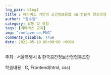 ```yaml
---
lng_pair: blog1
title : 메타버스 기반의 공간정보융합 SW 전문가 양성과정
author: "장수정"
category: 활동 및 경험
tags: [메타버스 교육]
img: ":metaverse.PNG"
comments_disable: True
date: 2022-05-10 00:00:00 +0900
---
```


주최 : 서울특별시 & 한국공간정보산업협동조합
    
학습내용 :  C, Frontend(html, css)

<!-- ![Image](../images/2022-06-28-10-54-10-image.png) -->
